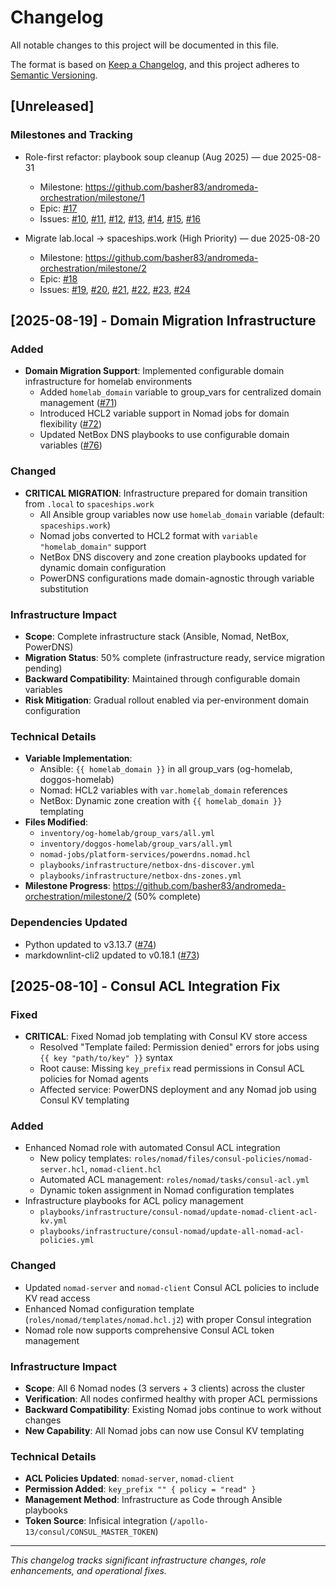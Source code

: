 # Changelog

All notable changes to this project will be documented in this file.

The format is based on [Keep a Changelog](https://keepachangelog.com/en/1.0.0/),
and this project adheres to [Semantic Versioning](https://semver.org/spec/v2.0.0.html).

## [Unreleased]

### Milestones and Tracking

- Role-first refactor: playbook soup cleanup (Aug 2025) — due 2025-08-31

  - Milestone: <https://github.com/basher83/andromeda-orchestration/milestone/1>
  - Epic: [#17](https://github.com/basher83/andromeda-orchestration/issues/17)
  - Issues: [#10](https://github.com/basher83/andromeda-orchestration/issues/10), [#11](https://github.com/basher83/andromeda-orchestration/issues/11), [#12](https://github.com/basher83/andromeda-orchestration/issues/12), [#13](https://github.com/basher83/andromeda-orchestration/issues/13), [#14](https://github.com/basher83/andromeda-orchestration/issues/14), [#15](https://github.com/basher83/andromeda-orchestration/issues/15), [#16](https://github.com/basher83/andromeda-orchestration/issues/16)

- Migrate lab.local → spaceships.work (High Priority) — due 2025-08-20
  - Milestone: <https://github.com/basher83/andromeda-orchestration/milestone/2>
  - Epic: [#18](https://github.com/basher83/andromeda-orchestration/issues/18)
  - Issues: [#19](https://github.com/basher83/andromeda-orchestration/issues/19), [#20](https://github.com/basher83/andromeda-orchestration/issues/20), [#21](https://github.com/basher83/andromeda-orchestration/issues/21), [#22](https://github.com/basher83/andromeda-orchestration/issues/22), [#23](https://github.com/basher83/andromeda-orchestration/issues/23), [#24](https://github.com/basher83/andromeda-orchestration/issues/24)

## [2025-08-19] - Domain Migration Infrastructure

### Added

- **Domain Migration Support**: Implemented configurable domain infrastructure for homelab environments
  - Added `homelab_domain` variable to group_vars for centralized domain management ([#71](https://github.com/basher83/andromeda-orchestration/pull/71))
  - Introduced HCL2 variable support in Nomad jobs for domain flexibility ([#72](https://github.com/basher83/andromeda-orchestration/pull/72))
  - Updated NetBox DNS playbooks to use configurable domain variables ([#76](https://github.com/basher83/andromeda-orchestration/pull/76))

### Changed

- **CRITICAL MIGRATION**: Infrastructure prepared for domain transition from `.local` to `spaceships.work`
  - All Ansible group variables now use `homelab_domain` variable (default: `spaceships.work`)
  - Nomad jobs converted to HCL2 format with `variable "homelab_domain"` support
  - NetBox DNS discovery and zone creation playbooks updated for dynamic domain configuration
  - PowerDNS configurations made domain-agnostic through variable substitution

### Infrastructure Impact

- **Scope**: Complete infrastructure stack (Ansible, Nomad, NetBox, PowerDNS)
- **Migration Status**: 50% complete (infrastructure ready, service migration pending)
- **Backward Compatibility**: Maintained through configurable domain variables
- **Risk Mitigation**: Gradual rollout enabled via per-environment domain configuration

### Technical Details

- **Variable Implementation**:
  - Ansible: `{{ homelab_domain }}` in all group_vars (og-homelab, doggos-homelab)
  - Nomad: HCL2 variables with `var.homelab_domain` references
  - NetBox: Dynamic zone creation with `{{ homelab_domain }}` templating
- **Files Modified**:
  - `inventory/og-homelab/group_vars/all.yml`
  - `inventory/doggos-homelab/group_vars/all.yml`
  - `nomad-jobs/platform-services/powerdns.nomad.hcl`
  - `playbooks/infrastructure/netbox-dns-discover.yml`
  - `playbooks/infrastructure/netbox-dns-zones.yml`
- **Milestone Progress**: <https://github.com/basher83/andromeda-orchestration/milestone/2> (50% complete)

### Dependencies Updated

- Python updated to v3.13.7 ([#74](https://github.com/basher83/andromeda-orchestration/pull/74))
- markdownlint-cli2 updated to v0.18.1 ([#73](https://github.com/basher83/andromeda-orchestration/pull/73))

## [2025-08-10] - Consul ACL Integration Fix

### Fixed

- **CRITICAL**: Fixed Nomad job templating with Consul KV store access
  - Resolved "Template failed: Permission denied" errors for jobs using `{{ key "path/to/key" }}` syntax
  - Root cause: Missing `key_prefix` read permissions in Consul ACL policies for Nomad agents
  - Affected service: PowerDNS deployment and any Nomad job using Consul KV templating

### Added

- Enhanced Nomad role with automated Consul ACL integration
  - New policy templates: `roles/nomad/files/consul-policies/nomad-server.hcl`, `nomad-client.hcl`
  - Automated ACL management: `roles/nomad/tasks/consul-acl.yml`
  - Dynamic token assignment in Nomad configuration templates
- Infrastructure playbooks for ACL policy management
  - `playbooks/infrastructure/consul-nomad/update-nomad-client-acl-kv.yml`
  - `playbooks/infrastructure/consul-nomad/update-all-nomad-acl-policies.yml`

### Changed

- Updated `nomad-server` and `nomad-client` Consul ACL policies to include KV read access
- Enhanced Nomad configuration template (`roles/nomad/templates/nomad.hcl.j2`) with proper Consul integration
- Nomad role now supports comprehensive Consul ACL token management

### Infrastructure Impact

- **Scope**: All 6 Nomad nodes (3 servers + 3 clients) across the cluster
- **Verification**: All nodes confirmed healthy with proper ACL permissions
- **Backward Compatibility**: Existing Nomad jobs continue to work without changes
- **New Capability**: All Nomad jobs can now use Consul KV templating

### Technical Details

- **ACL Policies Updated**: `nomad-server`, `nomad-client`
- **Permission Added**: `key_prefix "" { policy = "read" }`
- **Management Method**: Infrastructure as Code through Ansible playbooks
- **Token Source**: Infisical integration (`/apollo-13/consul/CONSUL_MASTER_TOKEN`)

---

_This changelog tracks significant infrastructure changes, role enhancements, and operational fixes._

